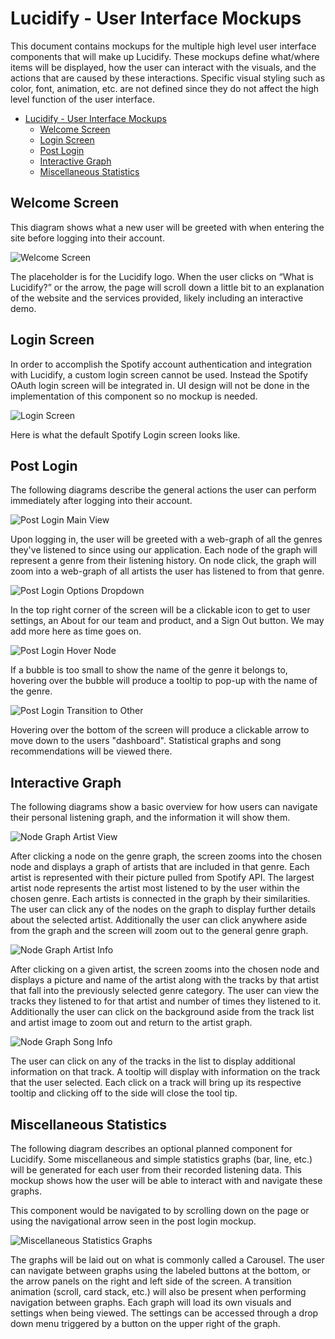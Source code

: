 # Lucidify - User Interface Mockups

This document contains mockups for the multiple high level user interface components that will make up Lucidify. These mockups define what/where items will be displayed, how the user can interact with the visuals, and the actions that are caused by these interactions. Specific visual styling such as color, font, animation, etc. are not defined since they do not affect the high level function of the user interface.

- [Lucidify - User Interface Mockups](#lucidify---user-interface-mockups)
    - [Welcome Screen](#welcome-screen)
    - [Login Screen](#login-screen)
    - [Post Login](#post-login)
    - [Interactive Graph](#interactive-graph)
    - [Miscellaneous Statistics](#miscellaneous-statistics)

## Welcome Screen

This diagram shows what a new user will be greeted with when entering the site before logging into their account.

![Welcome Screen](/Images/UI%20Mockups/welcome%20screen.png)

The placeholder is for the Lucidify logo. When the user clicks on “What is Lucidify?” or the arrow, the page will scroll down a little bit to an explanation of the website and the services provided, likely including an interactive demo.

## Login Screen

In order to accomplish the Spotify account authentication and integration with Lucidify, a custom login screen cannot be used. Instead the Spotify OAuth login screen will be integrated in. UI design will not be done in the implementation of this component so no mockup is needed.

![Login Screen](/Images/UI%20Mockups/login%20screen.png)

Here is what the default Spotify Login screen looks like.

## Post Login

The following diagrams describe the general actions the user can perform immediately after logging into their account.

![Post Login Main View](/Images/UI%20Mockups/post%20login%20main.png)

Upon logging in, the user will be greeted with a web-graph of all the genres they've listened to since using our application. Each node of the graph will represent a genre from their listening history. On node click, the graph will zoom into a web-graph of all artists the user has listened to from that genre.

![Post Login Options Dropdown](/Images/UI%20Mockups/post%20login%20options.png)

In the top right corner of the screen will be a clickable icon to get to user settings, an About for our team and product, and a Sign Out button. We may add more here as time goes on.

![Post Login Hover Node](/Images/UI%20Mockups/post%20login%20hover.png)

If a bubble is too small to show the name of the genre it belongs to, hovering over the bubble will produce a tooltip to pop-up with the name of the genre.

![Post Login Transition to Other](/Images/UI%20Mockups/post%20login%20transition.png)

Hovering over the bottom of the screen will produce a clickable arrow to move down to the users "dashboard". Statistical graphs and song recommendations will be viewed there.

## Interactive Graph

The following diagrams show a basic overview for how users can navigate their personal listening graph, and the information it will show them.

![Node Graph Artist View](/Images/UI%20Mockups/node%20graph%20top.png)

After clicking a node on the genre graph, the screen zooms into the chosen node and displays a graph of artists that are included in that genre. Each artist is represented with their picture pulled from Spotify API. The largest artist node represents the artist most listened to by the user within the chosen genre. Each artists is connected in the graph by their similarities. The user can click any of the nodes on the graph to display further details about the selected artist. Additionally the user can click anywhere aside from the graph and the screen will zoom out to the general genre graph.

![Node Graph Artist Info](/Images/UI%20Mockups/node%20graph%20artist.png)

After clicking on a given artist, the screen zooms into the chosen node and displays a picture and name of the artist along with the tracks by that artist that fall into the previously selected genre category. The user can view the tracks they listened to for that artist and number of times they listened to it. Additionally the user can click on the background aside from the track list and artist image to zoom out and return to the artist graph.

![Node Graph Song Info](/Images/UI%20Mockups/node%20graph%20song.png)

The user can click on any of the tracks in the list to display additional information on that track. A tooltip will display with information on the track that the user selected. Each click on a track will bring up its respective tooltip and clicking off to the side will close the tool tip.

## Miscellaneous Statistics

The following diagram describes an optional planned component for Lucidify. Some miscellaneous and simple statistics graphs (bar, line, etc.) will be generated for each user from their recorded listening data. This mockup shows how the user will be able to interact with and navigate these graphs.

This component would be navigated to by scrolling down on the page or using the navigational arrow seen in the post login mockup.

![Miscellaneous Statistics Graphs](/Images/UI%20Mockups/misc%20statistics.png)

The graphs will be laid out on what is commonly called a Carousel. The user can navigate between graphs using the labeled buttons at the bottom, or the arrow panels on the right and left side of the screen. A transition animation (scroll, card stack, etc.) will also be present when performing navigation between graphs. Each graph will load its own visuals and settings when being viewed. The settings can be accessed through a drop down menu triggered by a button on the upper right of the graph.